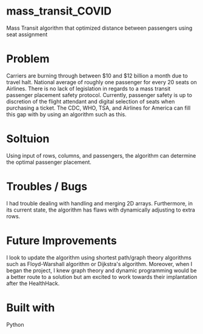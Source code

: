 # mass_transit_COVID
Mass Transit algorithm that optimized distance between passengers using seat assignment

# Problem
Carriers are burning through between $10 and $12 billion a month due to travel halt. National average of roughly one passenger for every 20 seats on Airlines. There is no lack of legislation in regards to a mass transit passenger placement safety protocol. Currently, passenger safety is up to discretion of the flight attendant and digital selection of seats when purchasing a ticket. The CDC, WHO, TSA, and Airlines for America can fill this gap with by using an algorithm such as this.

# Soltuion
Using input of rows, columns, and passengers, the algorithm can determine the optimal passenger placement.

# Troubles / Bugs
I had trouble dealing with handling and merging 2D arrays. Furthermore, in its current state, the algorithm has flaws with dynamically adjusting to extra rows.

# Future Improvements
I look to update the algorithm using shortest path/graph theory algorithms such as Floyd-Warshall algorithm or Dijkstra's algorithm. Moreover, when I began the project, I knew graph theory and dynamic programming would be a better route to a solution but am excited to work towards their implantation after the HealthHack.

# Built with
Python
